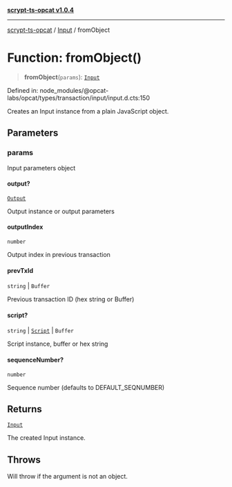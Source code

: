 [**scrypt-ts-opcat v1.0.4**](../../../README.md)

***

[scrypt-ts-opcat](../../../README.md) / [Input](../README.md) / fromObject

# Function: fromObject()

> **fromObject**(`params`): [`Input`](../../../classes/Input.md)

Defined in: node\_modules/@opcat-labs/opcat/types/transaction/input/input.d.cts:150

Creates an Input instance from a plain JavaScript object.

## Parameters

### params

Input parameters object

#### output?

[`Output`](../../../classes/Output.md)

Output instance or output parameters

#### outputIndex

`number`

Output index in previous transaction

#### prevTxId

`string` \| `Buffer`

Previous transaction ID (hex string or Buffer)

#### script?

`string` \| [`Script`](../../../classes/Script.md) \| `Buffer`

Script instance, buffer or hex string

#### sequenceNumber?

`number`

Sequence number (defaults to DEFAULT_SEQNUMBER)

## Returns

[`Input`](../../../classes/Input.md)

The created Input instance.

## Throws

Will throw if the argument is not an object.
